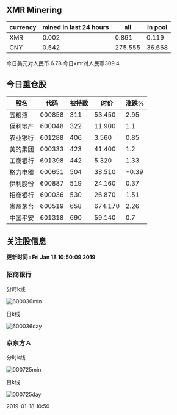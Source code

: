 ## XMR Minering

|currency|mined in last 24 hours|all|in pool|
|---|---|---|---|
|XMR|0.002|0.891|0.119|
|CNY|0.542|275.555|36.668|

今日美元对人民币 6.78	今日xmr对人民币309.4


## 今日重仓股 

|股名|代码|被持数|时价|涨跌%|
|---|---|---|---|---|
|五粮液|000858|311|53.450|2.95|
|保利地产|600048|322|11.900|1.1|
|农业银行|601288|406|3.560|0.85|
|美的集团|000333|423|41.400|1.2|
|工商银行|601398|442|5.320|1.33|
|格力电器|000651|504|38.510|-0.39|
|伊利股份|600887|519|24.160|0.37|
|招商银行|600036|530|26.870|1.51|
|贵州茅台|600519|658|674.170|2.26|
|中国平安|601318|690|59.140|0.7|

## 关注股信息
**更新时间 : Fri Jan 18 10:50:09 2019**
### 招商银行 
分时k线

![600036min](http://image.sinajs.cn/newchart/min/n/sh600036.gif)

日k线

![600036day](http://image.sinajs.cn/newchart/daily/n/sh600036.gif)

### 京东方Ａ 
分时k线

![000725min](http://image.sinajs.cn/newchart/min/n/sz000725.gif)

日k线

![000725day](http://image.sinajs.cn/newchart/daily/n/sz000725.gif)

2019-01-18 10:50